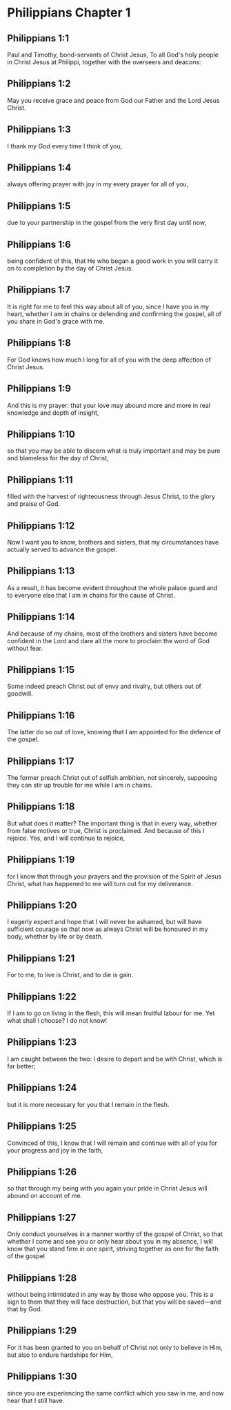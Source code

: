 # Philippians Chapter 1

## Philippians 1:1

Paul and Timothy, bond-servants of Christ Jesus, To all God's holy people in Christ Jesus at Philippi, together with the overseers and deacons:

## Philippians 1:2

May you receive grace and peace from God our Father and the Lord Jesus Christ.

## Philippians 1:3

I thank my God every time I think of you,

## Philippians 1:4

always offering prayer with joy in my every prayer for all of you,

## Philippians 1:5

due to your partnership in the gospel from the very first day until now,

## Philippians 1:6

being confident of this, that He who began a good work in you will carry it on to completion by the day of Christ Jesus.

## Philippians 1:7

It is right for me to feel this way about all of you, since I have you in my heart, whether I am in chains or defending and confirming the gospel, all of you share in God's grace with me.

## Philippians 1:8

For God knows how much I long for all of you with the deep affection of Christ Jesus.

## Philippians 1:9

And this is my prayer: that your love may abound more and more in real knowledge and depth of insight,

## Philippians 1:10

so that you may be able to discern what is truly important and may be pure and blameless for the day of Christ,

## Philippians 1:11

filled with the harvest of righteousness through Jesus Christ, to the glory and praise of God.

## Philippians 1:12

Now I want you to know, brothers and sisters, that my circumstances have actually served to advance the gospel.

## Philippians 1:13

As a result, it has become evident throughout the whole palace guard and to everyone else that I am in chains for the cause of Christ.

## Philippians 1:14

And because of my chains, most of the brothers and sisters have become confident in the Lord and dare all the more to proclaim the word of God without fear.

## Philippians 1:15

Some indeed preach Christ out of envy and rivalry, but others out of goodwill.

## Philippians 1:16

The latter do so out of love, knowing that I am appointed for the defence of the gospel.

## Philippians 1:17

The former preach Christ out of selfish ambition, not sincerely, supposing they can stir up trouble for me while I am in chains.

## Philippians 1:18

But what does it matter? The important thing is that in every way, whether from false motives or true, Christ is proclaimed. And because of this I rejoice. Yes, and I will continue to rejoice,

## Philippians 1:19

for I know that through your prayers and the provision of the Spirit of Jesus Christ, what has happened to me will turn out for my deliverance.

## Philippians 1:20

I eagerly expect and hope that I will never be ashamed, but will have sufficient courage so that now as always Christ will be honoured in my body, whether by life or by death.

## Philippians 1:21

For to me, to live is Christ, and to die is gain.

## Philippians 1:22

If I am to go on living in the flesh, this will mean fruitful labour for me. Yet what shall I choose? I do not know!

## Philippians 1:23

I am caught between the two: I desire to depart and be with Christ, which is far better;

## Philippians 1:24

but it is more necessary for you that I remain in the flesh.

## Philippians 1:25

Convinced of this, I know that I will remain and continue with all of you for your progress and joy in the faith,

## Philippians 1:26

so that through my being with you again your pride in Christ Jesus will abound on account of me.

## Philippians 1:27

Only conduct yourselves in a manner worthy of the gospel of Christ, so that whether I come and see you or only hear about you in my absence, I will know that you stand firm in one spirit, striving together as one for the faith of the gospel

## Philippians 1:28

without being intimidated in any way by those who oppose you. This is a sign to them that they will face destruction, but that you will be saved—and that by God.

## Philippians 1:29

For it has been granted to you on behalf of Christ not only to believe in Him, but also to endure hardships for Him,

## Philippians 1:30

since you are experiencing the same conflict which you saw in me, and now hear that I still have.
